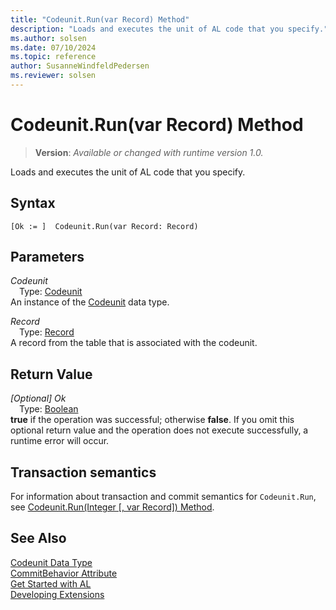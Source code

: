 ```yaml
---
title: "Codeunit.Run(var Record) Method"
description: "Loads and executes the unit of AL code that you specify."
ms.author: solsen
ms.date: 07/10/2024
ms.topic: reference
author: SusanneWindfeldPedersen
ms.reviewer: solsen
---
```

[//]: # (START>DO_NOT_EDIT)
[//]: # (IMPORTANT:Do not edit any of the content between here and the END>DO_NOT_EDIT.)
[//]: # (Any modifications should be made in the .xml files in the ModernDev repo.)
# Codeunit.Run(var Record) Method
> **Version**: _Available or changed with runtime version 1.0._

Loads and executes the unit of AL code that you specify.


## Syntax
```AL
[Ok := ]  Codeunit.Run(var Record: Record)
```
## Parameters
*Codeunit*  
&emsp;Type: [Codeunit](codeunit-data-type.md)  
An instance of the [Codeunit](codeunit-data-type.md) data type.  

*Record*  
&emsp;Type: [Record](../record/record-data-type.md)  
A record from the table that is associated with the codeunit.  


## Return Value
*[Optional] Ok*  
&emsp;Type: [Boolean](../boolean/boolean-data-type.md)  
**true** if the operation was successful; otherwise **false**.   If you omit this optional return value and the operation does not execute successfully, a runtime error will occur.  


[//]: # (IMPORTANT: END>DO_NOT_EDIT)

## Transaction semantics

For information about transaction and commit semantics for `Codeunit.Run`, see [Codeunit.Run(Integer [, var Record]) Method](codeunit-run-method.md).

## See Also
[Codeunit Data Type](codeunit-data-type.md)  
[CommitBehavior Attribute](../../attributes/devenv-commitbehavior-attribute.md)   
[Get Started with AL](../../devenv-get-started.md)  
[Developing Extensions](../../devenv-dev-overview.md)